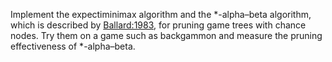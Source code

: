 

Implement the expectiminimax algorithm and the \*-alpha–beta algorithm,
which is described by <a class="paperRef" title="" href="">Ballard:1983</a>, for pruning game trees with chance nodes. Try
them on a game such as backgammon and measure the pruning effectiveness
of \*-alpha–beta.
